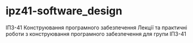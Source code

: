# ipz41-software_design
ІПЗ-41 Конструювання програмного забезпечення 
Лекції та практичні роботи з конструювання програмного забезпечення для групи ІПЗ-41
